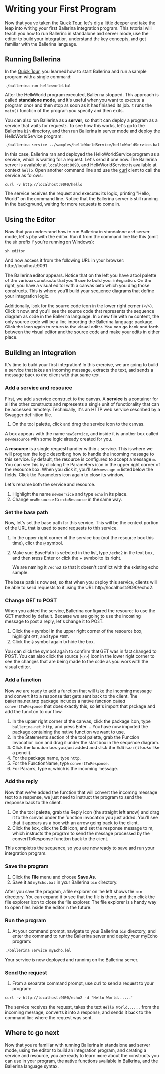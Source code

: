 # Writing your First Program

Now that you’ve taken the [Quick Tour](../quick-tour.md), let's dig a little deeper and take the leap into writing your first Ballerina integration program. This tutorial will teach you how to run Ballerina in standalone and server mode, use the editor to build your integration, understand the key concepts, and get familiar with the Ballerina language.

## Running Ballerina

In the [Quick Tour](../quick-tour.md), you learned how to start Ballerina and run a sample program with a single command:

```
./ballerina run helloworld.bal
```

After the HelloWorld program executed, Ballerina stopped. This approach is called **standalone mode**, and it's useful when you want to execute a program once and then stop as soon as it has finished its job. It runs the `main()` function of the program you specify and then exits. 

You can also run Ballerina as a **server**, so that it can deploy a program as a service that waits for requests. To see how this works, let's go to the Ballerina `bin` directory, and then run Ballerina in server mode and deploy the HelloWorldService program:

```
./ballerina service ../samples/helloWorldService/helloWorldService.bal
```

In this case, Ballerina ran and deployed the HelloWorldService program as a service, which is waiting for a request. Let's send it one now. The Ballerina server is available at `localhost:9090`, and HelloWorldService is available at context `hello`. Open another command line and use the [curl](https://curl.haxx.se) client to call the service as follows:

```
curl -v http://localhost:9090/hello
```

The service receives the request and executes its logic, printing "Hello, World" on the command line. Notice that the Ballerina server is still running in the background, waiting for more requests to come in.

## Using the Editor

Now that you understand how to run Ballerina in standalone and server mode, let's play with the editor. Run it from the command line like this (omit the `sh` prefix if you're running on Windows):

```
sh editor
```

And now access it from the following URL in your browser: http://localhost:9091

The Ballerina editor appears. Notice that on the left you have a tool palette of the various constructs that you'll use to build your integration. On the right, you have a visual editor with a canvas onto which you drag those constructs. This is where you'll build your sequence diagrams that define your integration logic. 

Additionally, look for the source code icon in the lower right corner (`</>`). Click it now, and you'll see the source code that represents the sequence diagram as code in the Ballerina language. In a new file with no content, the only source code will be a line importing the Ballerina language package. Click the icon again to return to the visual editor. You can go back and forth between the visual editor and the source code and make your edits in either place.

## Building an integration

It's time to build your first integration! In this exercise, we are going to build a service that takes an incoming message, extracts the text, and sends a message back to the client with that same text. 

### Add a service and resource

First, we add a service construct to the canvas. A **service** is a container for all the other constructs and represents a single unit of functionality that can be accessed remotely. Technically, it's an HTTP web service described by a Swagger definition file. 

1. On the tool palette, click and drag the service icon to the canvas. 

A box appears with the name `newService`, and inside it is another box called `newResource` with some logic already created for you. 

A **resource** is a single request handler within a service. This is where we will program the logic describing how to handle the incoming message to this service. By default, the resource is configured to accept a message `m`. You can see this by clicking the Parameters icon in the upper right corner of the resource box. When you click it, you'll see `message m` listed below the fields. Click the Parameters icon again to close its window.

Let's rename both the service and resource. 

1. Highlight the name `newService` and type `echo` in its place. 
1. Change `newResource` to `echoResource` in the same way. 

### Set the base path

Now, let's set the base path for this service. This will be the context portion of the URL that is used to send requests to this service. 

1. In the upper right corner of the service box (not the resource box this time), click the `@` symbol. 
1. Make sure BasePath is selected in the list, type `/echo2` in the text box, and then press Enter or click the + symbol to its right. 

   We are naming it `/echo2` so that it doesn't conflict with the existing echo sample. 

The base path is now set, so that when you deploy this service, clients will be able to send requests to it using the URL http://localhost:9090/echo2.

### Change GET to POST

When you added the service, Ballerina configured the resource to use the GET method by default. Because we are going to use the incoming message to post a reply, let's change it to POST. 

1. Click the `@` symbol in the upper right corner of the resource box, highlight `GET`, and type `POST`. 
1. Click the `@` symbol again to hide the box. 

You can click the symbol again to confirm that GET was in fact changed to POST. You can also click the source (`</>`) icon in the lower right corner to see the changes that are being made to the code as you work with the visual editor.

### Add a function

Now we are ready to add a function that will take the incoming message and convert it to a response that gets sent back to the client. The ballerina.net.http package includes a native function called `convertToResponse` that does exactly this, so let's import that package and add the function to our flow.

1. In the upper right corner of the canvas, click the package icon, type `ballerina.net.http`, and press Enter. 
...You have now imported the package containing the native function we want to use. 
1. In the Statements section of the tool palette, grab the Function Invocation icon and drag it under the start box in the sequence diagram. 
1. Click the function box you just added and click the Edit icon (it looks like a pencil). 
1. For the package name, type `http`. 
1. For the FunctionName, type `convertToResponse`. 
1. For Params, type `m`, which is the incoming message. 

### Add the reply
Now that we've added the function that will convert the incoming message text to a response, we just need to instruct the program to send the response back to the client.

1. On the tool palette, grab the Reply icon (the straight left arrow) and drag it to the canvas under the function invocation you just added. You'll see that it appears as a box with an arrow going back to the client. 
1. Click the box, click the Edit icon, and set the response message to m, which instructs the program to send the message processed by the convertToResponse function back to the client. 

This completes the sequence, so you are now ready to save and run your integration program.

### Save the program

1. Click the **File** menu and choose **Save As**. 
1. Save it as `myEcho.bal` in your Ballerina `bin` directory. 

After you save the program, a file explorer on the left shows the `bin` directory. You can expand it to see that the file is there, and then click the file explorer icon to close the file explorer. The file explorer is a handy way to open files inside the editor in the future.

### Run the program

1. At your command prompt, navigate to your Ballerina `bin` directory, and enter the command to run the Ballerina server and deploy your myEcho program:

```
./ballerina service myEcho.bal
```

Your service is now deployed and running on the Ballerina server. 

### Send the request

1. From a separate command prompt, use curl to send a request to your program:

```
curl -v http://localhost:9090/echo2 -d "Hello World......"
```

The service receives the request, takes the text `Hello World......` from the incoming message, converts it into a response, and sends it back to the command line where the request was sent.

## Where to go next

Now that you're familiar with running Ballerina in standalone and server mode, using the editor to build an integration program, and creating a service and resource, you are ready to learn more about the constructs you can use in your program, the native functions available in Ballerina, and the Ballerina language syntax. 

